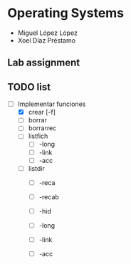 # Operating Systems 
- Miguel López López
- Xoel Díaz Préstamo
## Lab assignment
## TODO list
 
- [ ] Implementar funciones
    - [x] crear [-f] 
    - [ ] borrar 
    - [ ] borrarrec 
    - [ ] listfich 
        - [ ] -long
        - [ ] -link
        - [ ] -acc
    - [ ] listdir
        - [ ] -reca
        - [ ] -recab
        - [ ] -hid
        - [ ] -long
        - [ ] -link
        - [ ] -acc

